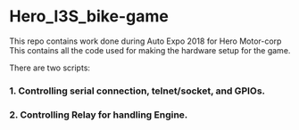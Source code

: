 # Hero_I3S_bike-game
This repo contains work done during Auto Expo 2018 for Hero Motor-corp 
This contains all the code used for making the hardware setup for the game.

There are two scripts:
### 1. Controlling serial connection, telnet/socket, and GPIOs.
### 2. Controlling Relay for handling Engine.

